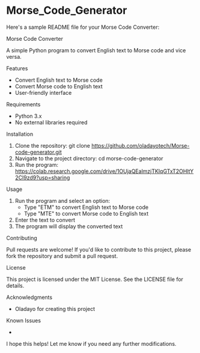# Morse_Code_Generator
Here's a sample README file for your Morse Code Converter:

Morse Code Converter

A simple Python program to convert English text to Morse code and vice versa.

Features

- Convert English text to Morse code
- Convert Morse code to English text
- User-friendly interface

Requirements

- Python 3.x
- No external libraries required

Installation

1. Clone the repository: git clone https://github.com/oladayotech/Morse-code-generator.git
2. Navigate to the project directory: cd morse-code-generator
3. Run the program: https://colab.research.google.com/drive/1OUjaQEalmzjTKIqGTxT2OHltY2Cl9zd9?usp=sharing

Usage

1. Run the program and select an option:
    - Type "ETM" to convert English text to Morse code
    - Type "MTE" to convert Morse code to English text
2. Enter the text to convert
3. The program will display the converted text

Contributing

Pull requests are welcome! If you'd like to contribute to this project, please fork the repository and submit a pull request.

License

This project is licensed under the MIT License. See the LICENSE file for details.

Acknowledgments

- Oladayo for creating this project

Known Issues

- 

I hope this helps! Let me know if you need any further modifications.
